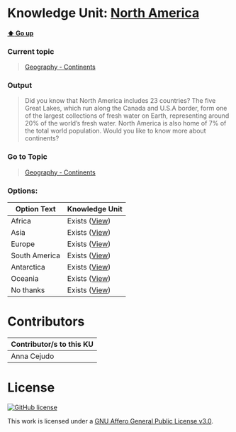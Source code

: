 # Knowledge Unit: [North America](../../knowledge_units/geography-continents/north-america.md)

#### [:arrow_up: Go up](../../topics/geography-continents.md)
### Current topic
> [Geography - Continents](../../topics/geography-continents.md)
### Output
> Did you know that North America includes 23 countries? The five Great Lakes, which run along the Canada and U.S.A border, form one of the largest collections of fresh water on Earth, representing around 20% of the world’s fresh water. North America is also home of 7% of the total world population. Would you like to know more about continents?
### Go to Topic
> [Geography - Continents](../../topics/geography-continents.md)

### Options: 

| Option Text | Knowledge Unit |
| - | - |  
| Africa  |  Exists ([View](../../knowledge_units/geography-continents/africa.md))  |  
| Asia  |  Exists ([View](../../knowledge_units/geography-continents/asia.md))  |  
| Europe  |  Exists ([View](../../knowledge_units/geography-continents/europe.md))  |  
| South America  |  Exists ([View](../../knowledge_units/geography-continents/south-america.md))  |  
| Antarctica  |  Exists ([View](../../knowledge_units/geography-continents/antarctica.md))  |  
| Oceania  |  Exists ([View](../../knowledge_units/geography-continents/oceania.md))  |  
| No thanks  |  Exists ([View](../../knowledge_units/geography-continents/no-thanks.md))  | 

# Contributors

| Contributor/s to this KU |
| - | 
| Anna Cejudo |

# License
[![GitHub license](https://img.shields.io/github/license/inbrainz/cerebro)](https://github.com/inbrainz/cerebro/blob/master/LICENSE)

This work is licensed under a [GNU Affero General Public License v3.0](https://www.gnu.org/licenses/agpl-3.0.txt).